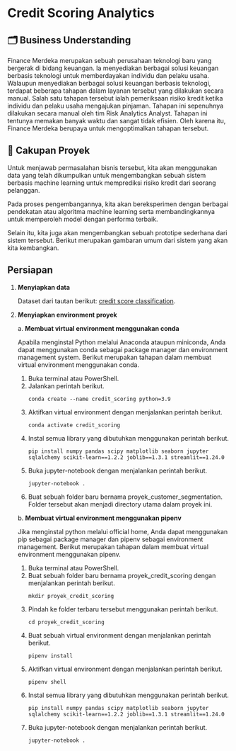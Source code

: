 # **Credit Scoring Analytics**

## 🗂️ Business Understanding
Finance Merdeka merupakan sebuah perusahaan teknologi baru yang bergerak di bidang keuangan. Ia menyediakan berbagai solusi keuangan berbasis teknologi untuk memberdayakan individu dan pelaku usaha. Walaupun menyediakan berbagai solusi keuangan berbasis teknologi, terdapat beberapa tahapan dalam layanan tersebut yang dilakukan secara manual. Salah satu tahapan tersebut ialah pemeriksaan risiko kredit ketika individu dan pelaku usaha mengajukan pinjaman. Tahapan ini sepenuhnya dilakukan secara manual oleh tim Risk Analytics Analyst. Tahapan ini tentunya memakan banyak waktu dan sangat tidak efisien. Oleh karena itu, Finance Merdeka berupaya untuk mengoptimalkan tahapan tersebut.

## 📌 Cakupan Proyek
Untuk menjawab permasalahan bisnis tersebut, kita akan menggunakan data yang telah dikumpulkan untuk mengembangkan sebuah sistem berbasis machine learning untuk memprediksi risiko kredit dari seorang pelanggan.

Pada proses pengembangannya, kita akan bereksperimen dengan berbagai pendekatan atau algoritma machine learning serta membandingkannya untuk memperoleh model dengan performa terbaik.

Selain itu, kita juga akan mengembangkan sebuah prototipe sederhana dari sistem tersebut. Berikut merupakan gambaran umum dari sistem yang akan kita kembangkan.

## Persiapan
1. **Menyiapkan data**

   Dataset dari tautan berikut: [credit score classification](https://www.kaggle.com/datasets/parisrohan/credit-score-classification).
2. **Menyiapkan environment proyek**
   
   a. **Membuat virtual environment menggunakan conda**

      Apabila menginstal Python melalui Anaconda ataupun miniconda, Anda dapat menggunakan conda sebagai package manager dan environment management system. Berikut merupakan tahapan dalam membuat virtual environment menggunakan conda.
   1. Buka terminal atau PowerShell.
   2. Jalankan perintah berikut.
      ```
      conda create --name credit_scoring python=3.9
      ```
   3. Aktifkan virtual environment dengan menjalankan perintah berikut.
      ```
      conda activate credit_scoring
      ```
   4. Instal semua library yang dibutuhkan menggunakan perintah berikut.
      ```
      pip install numpy pandas scipy matplotlib seaborn jupyter sqlalchemy scikit-learn==1.2.2 joblib==1.3.1 streamlit==1.24.0
      ```
   6. Buka jupyter-notebook dengan menjalankan perintah berikut.
      ```
      jupyter-notebook .
      ```
   8. Buat sebuah folder baru bernama proyek_customer_segmentation. Folder tersebut akan menjadi directory utama dalam proyek ini. 

   b. **Membuat virtual environment menggunakan pipenv**

   Jika menginstal python melalui official home, Anda dapat menggunakan pip sebagai package manager dan pipenv sebagai environment management. Berikut merupakan tahapan dalam membuat virtual environment menggunakan pipenv.
   
   1. Buka terminal atau PowerShell.
   2. Buat sebuah folder baru bernama proyek_credit_scoring dengan menjalankan perintah berikut.
      ```
      mkdir proyek_credit_scoring
      ```
   3. Pindah ke folder terbaru tersebut menggunakan perintah berikut.
      ```
      cd proyek_credit_scoring
      ```
   4. Buat sebuah virtual environment dengan menjalankan perintah berikut.
      ```
      pipenv install
      ```
   5. Aktifkan virtual environment dengan menjalankan perintah berikut.
      ```
      pipenv shell
      ```
   6. Instal semua library yang dibutuhkan menggunakan perintah berikut.
      ```
      pip install numpy pandas scipy matplotlib seaborn jupyter sqlalchemy scikit-learn==1.2.2 joblib==1.3.1 streamlit==1.24.0 
      ```
   7. Buka jupyter-notebook dengan menjalankan perintah berikut.
      ```
      jupyter-notebook .
      ```
